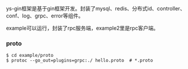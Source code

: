 ys-gin框架是基于gin框架开发。封装了mysql、redis、分布式id、controller、conf、log、grpc、error等组件。

example可以运行，封装了rpc服务端，example2里是rpc客户端。

### proto
```
$ cd example/proto
$ protoc --go_out=plugins=grpc:./ hello.proto  # *.proto
```
